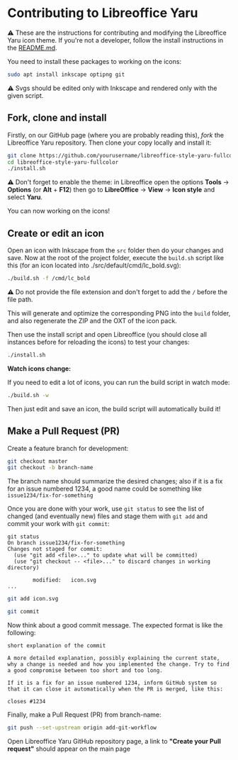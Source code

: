 # Contributing to Libreoffice Yaru

⚠ These are the instructions for contributing and modifying the Libreoffice Yaru icon theme. If you're not a developer, follow the install instructions in the [README.md](./README.md).

You need to install these packages to working on the icons:

```bash
sudo apt install inkscape optipng git
```

⚠ Svgs should be edited only with Inkscape and rendered only with the given script.

## Fork, clone and install

Firstly, on our GitHub page (where you are probably reading this), _fork_ the Libreoffice Yaru repository.
Then clone your copy locally and install it:

```bash
git clone https://github.com/yourusername/libreoffice-style-yaru-fullcolor.git
cd libreoffice-style-yaru-fullcolor
./install.sh
```

⚠ Don't forget to enable the theme: in Libreoffice open the options __Tools__ → __Options__ (or __Alt__ + __F12__) then go to __LibreOffice__ → __View__ → __Icon style__ and select __Yaru__.

You can now working on the icons!

## Create or edit an icon

Open an icon with Inkscape from the `src` folder then do your changes and save.
Now at the root of the project folder, execute the `build.sh` script like this (for an icon located into ./src/default/cmd/lc_bold.svg):

```bash
./build.sh -f /cmd/lc_bold
```

⚠ Do not provide the file extension and don't forget to add the `/` before the file path.

This will generate and optimize the corresponding PNG into the `build` folder, and also regenerate the ZIP and the OXT of the icon pack.

Then use the install script and open Libreoffice (you should close all instances before for reloading the icons) to test your changes:

```bash
./install.sh
```

**Watch icons change:**

If you need to edit a lot of icons, you can run the build script in watch mode:

```bash
./build.sh -w
```
Then just edit and save an icon, the build script will automatically build it!

## Make a Pull Request (PR)

Create a feature branch for development:

```bash
git checkout master
git checkout -b branch-name
```

The branch name should summarize the desired changes; also if it is a fix for an issue numbered 1234, a good name could be something like `issue1234/fix-for-something`

Once you are done with your work, use `git status` to see the list of changed (and eventually new) files and stage them with `git add` and commit your work with `git commit`:

```
git status
On branch issue1234/fix-for-something
Changes not staged for commit:
  (use "git add <file>..." to update what will be committed)
  (use "git checkout -- <file>..." to discard changes in working directory)

        modified:   icon.svg
...
```

```bash
git add icon.svg
```

```bash
git commit
```

Now think about a good commit message. The expected format is like the following:

```
short explanation of the commit

A more detailed explanation, possibly explaining the current state, why a change is needed and how you implemented the change. Try to find a good compromise between too short and too long.

If it is a fix for an issue numbered 1234, inform GitHub system so that it can close it automatically when the PR is merged, like this:

closes #1234
```

Finally, make a Pull Request (PR) from branch-name:

```bash
git push --set-upstream origin add-git-workflow
```

Open Libreoffice Yaru GitHub repository page, a link to __"Create your Pull request"__ should appear on the main page
